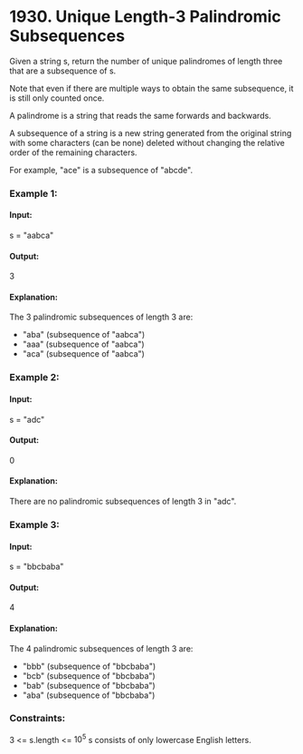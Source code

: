 # 1930. Unique Length-3 Palindromic Subsequences
Given a string s, return the number of unique palindromes of length three that are a subsequence of s.

Note that even if there are multiple ways to obtain the same subsequence, it is still only counted once.

A palindrome is a string that reads the same forwards and backwards.

A subsequence of a string is a new string generated from the original string with some characters (can be none) deleted without changing the relative order of the remaining characters.

For example, "ace" is a subsequence of "abcde".
 
### Example 1:
#### Input:
s = "aabca"
#### Output: 
3
#### Explanation:
The 3 palindromic subsequences of length 3 are:
- "aba" (subsequence of "aabca")
- "aaa" (subsequence of "aabca")
- "aca" (subsequence of "aabca")

### Example 2:
#### Input:
s = "adc"
#### Output:
0
#### Explanation:
There are no palindromic subsequences of length 3 in "adc".

### Example 3:
#### Input: 
s = "bbcbaba"
#### Output: 
4
#### Explanation:
The 4 palindromic subsequences of length 3 are:
- "bbb" (subsequence of "bbcbaba")
- "bcb" (subsequence of "bbcbaba")
- "bab" (subsequence of "bbcbaba")
- "aba" (subsequence of "bbcbaba")
 
### Constraints:
3 <= s.length <= $`10^5`$
s consists of only lowercase English letters.



